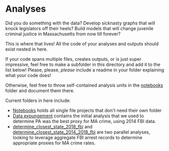 # Analyses

Did you do something with the data? Develop sicknasty graphs that will knock legislators off their heels? Build models that will change juvenile criminal justice in Massachusetts from now till forever? 

This is where that lives! All the code of your analyses and outputs should exist nested in here.

If your code spans multiple files, creates outputs, or is just super impressive, feel free to make a subfolder in this directory and add it to the list below! Please, please, _please_ include a readme in your folder explaining what your code does!

Otherwise, feel free to throw self-contained analysis units in the [notebooks](notebooks) folder and document them there. 

Current folders in here include:

* [Notebooks](notebooks) holds all single file projects that don't need their own folder
* [Data expungement](data-expungement) contains the initial analysis that we used to determine PA was the best proxy for MA crime, using 2014 FBI data.
* [determine_closest_state_2018_fbi](determine_closest_state_2018_fbi) and [determine_closest_state_2014_2018_fbi](determine_closest_state_fb_2014_2018) are two parallel analyses, looking to leverage aggregate FBI arrest records to determine appropriate proxies for MA crime rates.	
